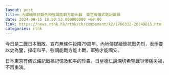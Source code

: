 ```yaml
---
layout: post
title: 內媒緬懷抗戰先烈強調能戰方能止戰　東京有儀式銘記戰禍
date: 2024-08-15 18:50:53.000000000 +08:00
link: https://news.rthk.hk/rthk/ch/component/k2/1766332-20240815.htm
categories: rthk
---
```


今日是二戰日本戰敗、宣布無條件投降79周年。內地傳媒緬懷抗戰先烈，表示要以史為鑒，捍衛和平，強調能戰方能止戰，軍強才能國安。

日本東京有儀式銘記戰禍記憶及和平的珍貴。日皇德仁說深切希望戰爭慘痛災禍，不再重演。

